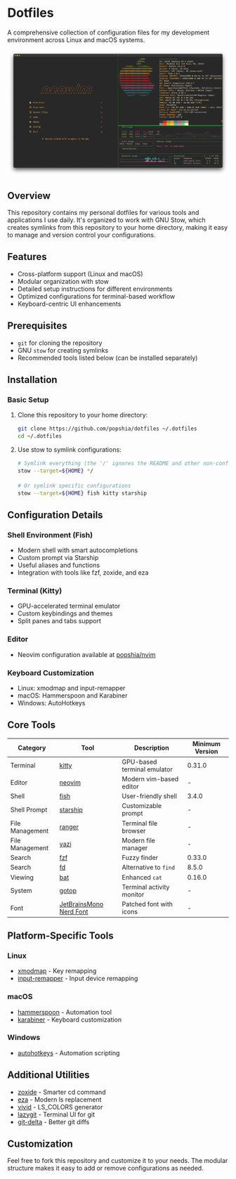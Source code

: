 # Dotfiles

A comprehensive collection of configuration files for my development environment across Linux and macOS systems.

![Screenshot](./screenshot.png)

## Overview

This repository contains my personal dotfiles for various tools and applications I use daily. It's organized to work with GNU Stow, which creates symlinks from this repository to your home directory, making it easy to manage and version control your configurations.

## Features

- Cross-platform support (Linux and macOS)
- Modular organization with stow
- Detailed setup instructions for different environments
- Optimized configurations for terminal-based workflow
- Keyboard-centric UI enhancements

## Prerequisites

- `git` for cloning the repository
- GNU `stow` for creating symlinks
- Recommended tools listed below (can be installed separately)

## Installation

### Basic Setup

1. Clone this repository to your home directory:
   ```bash
   git clone https://github.com/popshia/dotfiles ~/.dotfiles
   cd ~/.dotfiles
   ```

2. Use stow to symlink configurations:
   ```bash
   # Symlink everything (the '/' ignores the README and other non-config files)
   stow --target=${HOME} */

   # Or symlink specific configurations
   stow --target=${HOME} fish kitty starship
   ```

## Configuration Details

### Shell Environment (Fish)
- Modern shell with smart autocompletions
- Custom prompt via Starship
- Useful aliases and functions
- Integration with tools like fzf, zoxide, and eza

### Terminal (Kitty)
- GPU-accelerated terminal emulator
- Custom keybindings and themes
- Split panes and tabs support

### Editor
- Neovim configuration available at [popshia/nvim](https://github.com/popshia/nvim)

### Keyboard Customization
- Linux: xmodmap and input-remapper
- macOS: Hammerspoon and Karabiner
- Windows: AutoHotkeys

## Core Tools

| Category | Tool | Description | Minimum Version |
|----------|------|-------------|----------------|
| Terminal | [kitty](https://github.com/kovidgoyal/kitty) | GPU-based terminal emulator | 0.31.0 |
| Editor | [neovim](https://github.com/popshia/nvim) | Modern vim-based editor | - |
| Shell | [fish](https://github.com/fish-shell/fish-shell) | User-friendly shell | 3.4.0 |
| Shell Prompt | [starship](https://github.com/starship/starship) | Customizable prompt | - |
| File Management | [ranger](https://github.com/ranger/ranger) | Terminal file browser | - |
| File Management | [yazi](https://github.com/sxyazi/yazi) | Modern file manager | - |
| Search | [fzf](https://github.com/junegunn/fzf) | Fuzzy finder | 0.33.0 |
| Search | [fd](https://github.com/sharkdp/fd) | Alternative to `find` | 8.5.0 |
| Viewing | [bat](https://github.com/sharkdp/bat) | Enhanced `cat` | 0.16.0 |
| System | [gotop](https://github.com/xxxserxxx/gotop) | Terminal activity monitor | - |
| Font | [JetBrainsMono Nerd Font](https://github.com/ryanoasis/nerd-fonts) | Patched font with icons | - |

## Platform-Specific Tools

### Linux
- [xmodmap](https://wiki.archlinux.org/title/xmodmap) - Key remapping
- [input-remapper](https://github.com/sezanzeb/input-remapper) - Input device remapping

### macOS
- [hammerspoon](https://github.com/Hammerspoon/hammerspoon) - Automation tool
- [karabiner](https://github.com/pqrs-org/Karabiner-Elements) - Keyboard customization

### Windows
- [autohotkeys](https://www.autohotkey.com/) - Automation scripting

## Additional Utilities
- [zoxide](https://github.com/ajeetdsouza/zoxide) - Smarter cd command
- [eza](https://github.com/eza-community/eza) - Modern ls replacement
- [vivid](https://github.com/sharkdp/vivid) - LS_COLORS generator
- [lazygit](https://github.com/jesseduffield/lazygit) - Terminal UI for git
- [git-delta](https://github.com/dandavison/delta) - Better git diffs

## Customization

Feel free to fork this repository and customize it to your needs. The modular structure makes it easy to add or remove configurations as needed.
